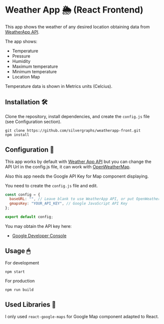 # Weather App 🌦 (React Frontend) 

This app shows the weather of any desired location obtaining data from [WeatherApp API](https://github.com/silvergraphs/weatherapp-api).

The app shows:

- Temperature
- Pressure
- Humidity
- Maximum temperature
- Minimum temperature
- Location Map

Temperature data is shown in Metrics units (Celcius).

## Installation 🛠

Clone the repository, install dependencies, and create the `config.js` file (see Configuration section).

```
git clone https://github.com/silvergraphs/weatherapp-front.git
npm install
```

## Configuration 🔧

This app works by default with [Weather App API](https://github.com/silvergraphs/weatherapp-api) but you can change the API Url in the config.js file, it can work with [OpenWeatherMap](https://openweathermap.org/).

Also this app needs the Google API Key for Map component displaying.

You need to create the `config.js` file and edit.

```js
const config = {
  baseURL: "", // Leave blank to use WeatherApp API, or put OpenWeatherMap API URL here
  gmapsKey: "YOUR_API_KEY", // Google JavaScript API Key
};

export default config;
```

You may obtain the API key here:

- [Google Developer Console](https://console.developers.google.com/)

## Usage 🖱

For development

```
npm start
```

For production

```
npm run build
```

## Used Libraries 📂

I only used `react-google-maps` for Google Map component adapted to React.
